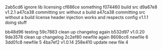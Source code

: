 2ab5cd6 ignore lib licensing
cf686ce something
f074460 build src
d9a67e8 v1.2.1
a47ca38 committing src without a build
a47ca38 committing src without a build
license header injection works and respects config
v1.1.1
doing stuff

bb48d96 testing
59c7883 clean up changelog again
b532d97 v1.0.20
9de3578 clean up changelog
2c2ef80 newfile again
8608cc6 newfile 6
3dd01c8 newfile 5
4ba7ef2 v1.0.14
258e410 update new file 4
